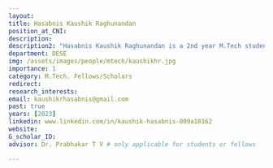 ```yaml
---
layout: 
title: Hasabnis Kaushik Raghunandan
position_at_CNI: 
description: 
description2: "Hasabnis Kaushik Raghunandan is a 2nd year M.Tech student of Electronic Product Design  (in the department of Electronic System Engineering(DESE)) at the Indian Institute of Science. I have completed B.Tech in Electrical Engineering from Walchand College of Engineering, Sangli. My project area is regarding development of “Digital Twin Network for Batteries”."
department: DESE
img: /assets/images/people/mtech/kaushikhr.jpg
importance: 1
category: M.Tech. Fellows/Scholars
redirect: 
research_interests: 
email: kaushikrhasabnis@gmail.com
past: true
years: [2023]
linkedin: www.linkedin.com/in/kaushik-hasabnis-009a10162
website: 
G_scholar_ID:
advisor: Dr. Prabhakar T V # only applicable for students or fellows

---
```

